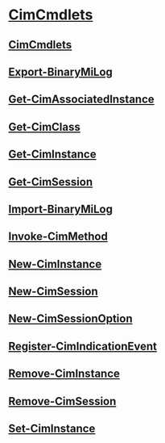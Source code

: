 #  [CimCmdlets]()
##  [CimCmdlets](CimCmdlets.md)
##  [Export-BinaryMiLog](Export-BinaryMiLog.md)
##  [Get-CimAssociatedInstance](Get-CimAssociatedInstance.md)
##  [Get-CimClass](Get-CimClass.md)
##  [Get-CimInstance](Get-CimInstance.md)
##  [Get-CimSession](Get-CimSession.md)
##  [Import-BinaryMiLog](Import-BinaryMiLog.md)
##  [Invoke-CimMethod](Invoke-CimMethod.md)
##  [New-CimInstance](New-CimInstance.md)
##  [New-CimSession](New-CimSession.md)
##  [New-CimSessionOption](New-CimSessionOption.md)
##  [Register-CimIndicationEvent](Register-CimIndicationEvent.md)
##  [Remove-CimInstance](Remove-CimInstance.md)
##  [Remove-CimSession](Remove-CimSession.md)
##  [Set-CimInstance](Set-CimInstance.md)
